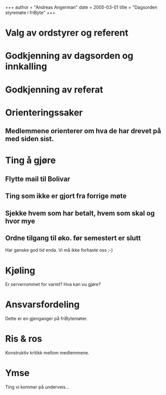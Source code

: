 +++
author = "Andreas Angerman"
date = 2005-03-01
title = "Dagsorden styremøte i friByte"
+++

# Valg av ordstyrer og referent

# Godkjenning av dagsorden og innkalling

# Godkjenning av referat

# Orienteringssaker

## Medlemmene orienterer om hva de har drevet på med siden sist.

# Ting å gjøre

## Flytte mail til Bolivar

## Ting som ikke er gjort fra forrige møte

## Sjekke hvem som har betalt, hvem som skal og hvor mye

## Ordne tilgang til øko. før semestert er slutt

Har ganske god tid enda. Vi må ikke forhaste oss ;-)

# Kjøling

Er serverrommet for varmt? Hva kan vu gjøre?

# Ansvarsfordeling

Dette er en gjenganger på friBytemøter.

# Ris & ros

Konstruktiv kritikk mellom medlemmene.

# Ymse

Ting vi kommer på underveis\...
